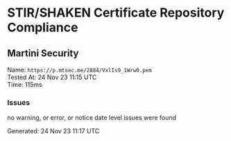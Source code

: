 # STIR/SHAKEN Certificate Repository Compliance

## Martini Security

Name: `https://p.mtsec.me/2884/VxlIs9_1Wrw0.pem`\
Tested At: 24 Nov 23 11:15 UTC\
Time: 115ms

### Issues

no warning, or error, or notice date level issues were found

Generated: 24 Nov 23 11:17 UTC